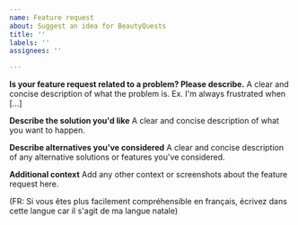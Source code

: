 ```yaml
---
name: Feature request
about: Suggest an idea for BeautyQuests
title: ''
labels: ''
assignees: ''

---
```


**Is your feature request related to a problem? Please describe.**
A clear and concise description of what the problem is. Ex. I'm always frustrated when [...]

**Describe the solution you'd like**
A clear and concise description of what you want to happen.

**Describe alternatives you've considered**
A clear and concise description of any alternative solutions or features you've considered.

**Additional context**
Add any other context or screenshots about the feature request here.

(FR: Si vous êtes plus facilement compréhensible en français, écrivez dans cette langue car il s'agit de ma langue natale)
